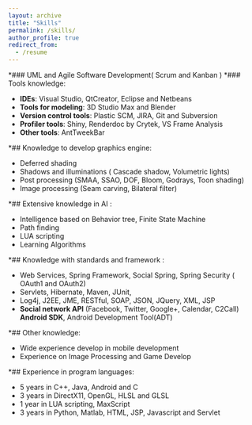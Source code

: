 ```yaml
---
layout: archive
title: "Skills"
permalink: /skills/
author_profile: true
redirect_from:
  - /resume
---
```


*### UML and Agile Software Development( Scrum and Kanban )
*### Tools knowledge: 
  *	**IDEs**: Visual Studio, QtCreator, Eclipse and Netbeans
  * **Tools for modeling**: 3D Studio Max and Blender 
  * **Version control tools**: Plastic SCM, JIRA, Git and Subversion
  * **Profiler tools**: Shiny, Renderdoc by Crytek, VS Frame Analysis
  * **Other tools**: AntTweekBar

*## Knowledge to develop graphics engine:
  * Deferred shading
  * Shadows and illuminations ( Cascade shadow, Volumetric lights)
  * Post processing (SMAA, SSAO, DOF, Bloom, Godrays, Toon shading)
  * Image processing (Seam carving, Bilateral filter)

*## Extensive knowledge in AI :
  * Intelligence based on Behavior tree, Finite State Machine
  * Path finding
  * LUA scripting
  * Learning Algorithms

*## Knowledge with standards and framework :
  * Web Services, Spring Framework, Social Spring, Spring Security
 ( OAuth1 and OAuth2)
  * Servlets, Hibernate, Maven, JUnit,
  * Log4j, J2EE, JME, RESTful, SOAP, JSON, JQuery, XML, JSP
  * **Social network API** (Facebook, Twitter, Google+, Calendar, C2Call)
  **Android SDK**, Android Development Tool(ADT)
  
*## Other knowledge:
  * Wide experience develop in mobile development 
  * Experience on Image Processing and Game Develop

*## Experience in program languages: 
  * 5 years in C++, Java, Android and C
  * 3 years in DirectX11, OpenGL, HLSL and GLSL
  * 1 year in LUA scripting, MaxScript
  * 3 years in Python, Matlab, HTML, JSP, Javascript and Servlet